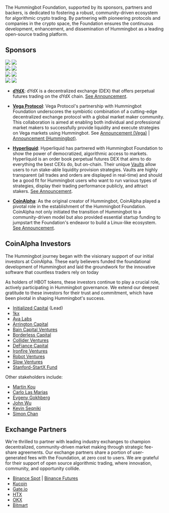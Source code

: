 The Hummingbot Foundation, supported by its sponsors, partners and backers, is dedicated to fostering a robust, community-driven ecosystem for algorithmic crypto trading. By partnering with pioneering protocols and companies in the crypto space, the Foundation ensures the continuous development, enhancement, and dissemination of Hummingbot as a leading open-source trading platform.

## Sponsors

<div class="flex-container">
  <div class="flex-item">
    <img src="/assets/logos/dydx-dark.png" class="dark-logo"/>
    <img src="/assets/logos/dydx-light.png" class="light-logo"/>
  </div>
  <div class="flex-item">
    <img src="/assets/logos/hyperliquid-dark.png" class="dark-logo"/>
    <img src="/assets/logos/hyperliquid-light.png" class="light-logo"/>
  </div>
  <div class="flex-item">
    <img src="/assets/logos/coinalpha-dark.png" class="dark-logo"/>
    <img src="/assets/logos/coinalpha-light.png" class="light-logo"/>
  </div>
  <div class="flex-item">
    <img src="/assets/logos/vega-dark.png" class="dark-logo"/>
    <img src="/assets/logos/vega-light.png" class="light-logo"/>
  </div>
</div>

- [**dYdX**](https://dydx.exchange/): dYdX is a decentralized exchange (DEX) that offers perpetual futures trading on the dYdX chain. [See Announcement](/blog/announcing-the-new-dydx-v4-connector-in-hummingbot/).

- [**Vega Protocol**](https://vega.xyz/): Vega Protocol's partnership with Hummingbot Foundation underscores the symbiotic combination of a cutting-edge decentralized exchange protocol with a global market maker community. This collaboration is aimed at enabling both individual and professional market makers to successfully provide liquidity and execute strategies on Vega markets using Hummingbot. See [Announcement (Vega)](https://blog.vega.xyz/announcing-the-hummingbot-vega-protocol-partnership-5eb75a9b5644) | [Announcement (Hummingbot)](/blog/announcing-the-vega-protocol-connector-and-sponsorship/).

- [**Hyperliquid**](https://hyperliquid.xyz/): Hyperliquid has partnered with Hummingbot Foundation to show the power of democratized, algorithmic access to markets. Hyperliquid is an order book perpetual futures DEX that aims to do everything the best CEXs do, but on-chain. Their unique [Vaults](https://app.hyperliquid.xyz/vaults) allow users to run stake-able liquidity provision strategies. Vaults are highly transparent (all trades and orders are displayed in real-time) and should be a good fit for Hummingbot users who want to run various types of strategies, display their trading performance publicly, and attract stakers. [See Announcement](https://twitter.com/_hummingbot/status/1768690918557970846).

- [**CoinAlpha**](https://coinalpha.com/): As the original creator of Hummingbot, CoinAlpha played a pivotal role in the establishment of the Hummingbot Foundation. CoinAlpha not only initiated the transition of Hummingbot to a community-driven model but also provided essential startup funding to jumpstart the Foundation's endeavor to build a Linux-like ecosystem. [See Announcement](https://thedefiant.io/coin-alpha-hummingbot-foundation).

## CoinAlpha Investors

The Hummingbot journey began with the visionary support of our initial investors at CoinAlpha. These early believers funded the foundational development of Hummingbot and laid the groundwork for the innovative software that countless traders rely on today

As holders of HBOT tokens, these investors continue to play a crucial role, actively participating in Hummingbot governance. We extend our deepest gratitude to these investors for their trust and commitment, which have been pivotal in shaping Hummingbot's success.

* [Initialized Capital](https://initialized.com/) (Lead)
* [1kx](https://1kx.network/)
* [Ava Labs](https://www.avalabs.org/)
* [Arrington Capital](https://www.arringtoncapital.com/)
* [Bain Capital Ventures](https://baincapitalventures.com/)
* [Borderless Capital](https://borderlesscapital.io/)
* [Collider Ventures](https://collider.vc/)
* [DeFiance Capital](https://defiance.capital/)
* [Ironfire Ventures](https://www.ironfireventures.com/)
* [Robot Ventures](https://robvc.com/)
* [Slow Ventures](https://slow.co)
* [Stanford-StartX Fund](https://startx.stanford.edu/)
  
Other stakeholders include:

* [Martin Kou](https://www.linkedin.com/in/martinkou/)
* [Carlo Las Marias](https://www.linkedin.com/in/carlolm/)
* [Evgeny Gokhberg](https://www.linkedin.com/in/evgeny-gokhberg/)
* [John Wu](https://www.linkedin.com/in/john1wu/)
* [Kevin Seqniki](https://www.linkedin.com/in/sekniqi/)
* [Simon Chan](https://www.linkedin.com/in/simonmhchan/)

## Exchange Partners

We're thrilled to partner with leading industry exchanges to champion decentralized, community-driven market making through strategic fee-share agreements. Our exchange partners share a portion of user-generated fees with the Foundation, at zero cost to users. We are grateful for their support of open source algorithmic trading, where innovation, community, and opportunity collide.

* [Binance Spot](https://www.binance.com/en/register?ref=FQQNNGCD) | [Binance Futures](https://www.binance.com/en/futures/ref?code=hummingbot)
* [Kucoin](https://www.kucoin.com/ucenter/signup?rcode=272KvRf)
* [Gate.io](https://www.gate.io/signup/5868285)
* [HTX](https://www.htx.com/)
* [OKX](https://www.okx.com/)
* [Bitmart](https://www.bitmart.com/)
